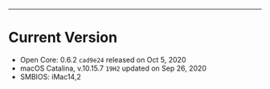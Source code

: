 
---

# Current Version

- Open Core: 0.6.2 `cad9e24` released on Oct 5, 2020
- macOS Catalina, v.10.15.7 `19H2` updated on Sep 26, 2020
- SMBIOS: iMac14,2
